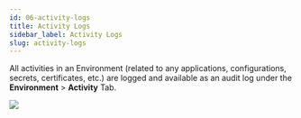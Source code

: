 ```yaml
---
id: 06-activity-logs
title: Activity Logs
sidebar_label: Activity Logs
slug: activity-logs
---
```


All activities in an Environment (related to any applications, configurations, secrets, certificates, etc.) are logged and available as an audit log under the **Environment** > **Activity** Tab.

![](/img/docs/env-activity-logs-1.png)
